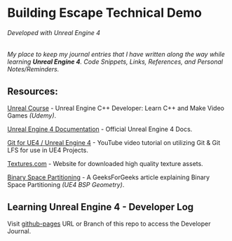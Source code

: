 # Building Escape Technical Demo

###### _Developed with Unreal Engine 4_

_My place to keep my journal entries that I have written along the way while learning **Unreal Engine 4**.
Code Snippets, Links, References, and Personal Notes/Reminders._

## Resources:
[Unreal Course](https://www.udemy.com/share/101WeuB0AYc1hXQH4=/) - Unreal Engine C++ Developer: Learn C++ and Make Video Games _(Udemy)_.

[Unreal Engine 4 Documentation](https://docs.unrealengine.com/en-US/index.html) - Official Unreal Engine 4 Docs.

[Git for UE4 / Unreal Engine 4](https://www.youtube.com/watch?v=FXMTHrLWFKQ&ab_channel=DevEnabled) - YouTube video tutorial on utilizing Git & Git LFS for use in UE4 Projects.

[Textures.com](https://www.textures.com/library) - Website for downloaded high quality texture assets.

[Binary Space Partitioning](https://www.geeksforgeeks.org/binary-space-partitioning/) - A GeeksForGeeks article explaining Binary Space Partitioning _(UE4 BSP Geometry)_.

## Learning Unreal Engine 4 - Developer Log

Visit [github-pages](https://garretbrowning.github.io/BuildingEscape/) URL or Branch of this repo to access the Developer Journal.
